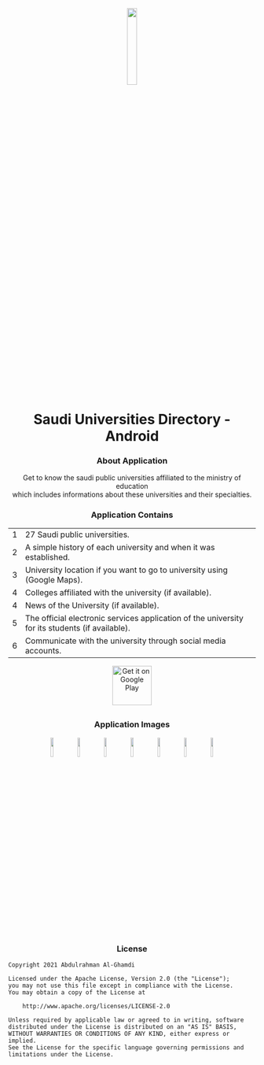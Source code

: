 <div align="center"><img src="https://i.ibb.co/mNRtFcB/icon.png" width="20%"></div>

<h1 align="center">Saudi Universities Directory - Android</h1>

<h3 align="center">About Application</h3>

<div align="center">
    Get to know the saudi public universities affiliated to the ministry of education<br>
    which includes informations about these universities and their specialties.
</div>

<h3 align="center">Application Contains</h3>

<table align="center">
    <tr><td align="center">1</td><td>27 Saudi public universities.</td></tr>
    <tr><td align="center">2</td><td>A simple history of each university and when it was established.</td></tr>
    <tr><td align="center">3</td><td>University location if you want to go to university using (Google Maps).</td></tr>
    <tr><td align="center">4</td><td>Colleges affiliated with the university (if available).</td></tr>
    <tr><td align="center">4</td><td>News of the University (if available).</td></tr>
    <tr><td align="center">5</td><td>The official electronic services application of the university for its students (if available).</td></tr>
    <tr><td align="center">6</td><td>Communicate with the university through social media accounts.</td></tr>
</table>

<div align="center">
    <a href='https://play.google.com/store/apps/details?id=com.ss.universitiesdirectory'>
        <img height="80px" alt='Get it on Google Play' src='https://play.google.com/intl/en_us/badges/images/generic/en_badge_web_generic.png'/>
    </a>
</div>

##

<h3 align="center">Application Images</h3>

<div align="center" >
    <img src="https://i.ibb.co/Cb9yBF4/1.png" width="10%">
    <img src="https://i.ibb.co/TMzGP6X/2.png" width="10%">
    <img src="https://i.ibb.co/SBQGLPZ/3.png" width="10%">
    <img src="https://i.ibb.co/CKdDVPg/4.png" width="10%">
    <img src="https://i.ibb.co/LtzgqLW/5.png" width="10%">
    <img src="https://i.ibb.co/NV3MvFj/6.png" width="10%">
    <img src="https://i.ibb.co/C5hM77S/7.png" width="10%">
</div>

##

<h3 align="center">License</h3>

```
Copyright 2021 Abdulrahman Al-Ghamdi

Licensed under the Apache License, Version 2.0 (the "License");
you may not use this file except in compliance with the License.
You may obtain a copy of the License at

    http://www.apache.org/licenses/LICENSE-2.0

Unless required by applicable law or agreed to in writing, software
distributed under the License is distributed on an "AS IS" BASIS,
WITHOUT WARRANTIES OR CONDITIONS OF ANY KIND, either express or implied.
See the License for the specific language governing permissions and
limitations under the License.
```
